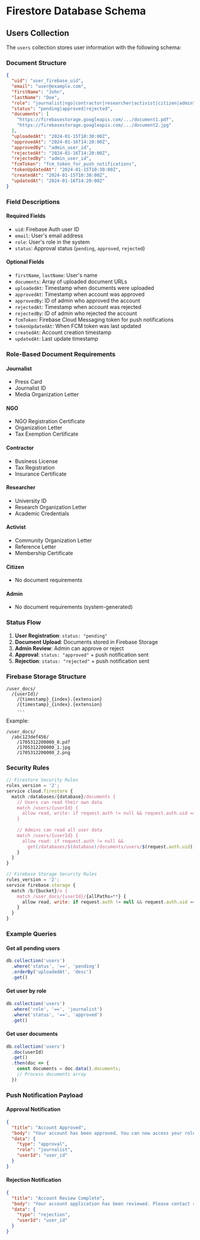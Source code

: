 # Firestore Database Schema

## Users Collection

The `users` collection stores user information with the following schema:

### Document Structure
```json
{
  "uid": "user_firebase_uid",
  "email": "user@example.com",
  "firstName": "John",
  "lastName": "Doe",
  "role": "journalist|ngo|contractor|researcher|activist|citizen|admin",
  "status": "pending|approved|rejected",
  "documents": [
    "https://firebasestorage.googleapis.com/.../document1.pdf",
    "https://firebasestorage.googleapis.com/.../document2.jpg"
  ],
  "uploadedAt": "2024-01-15T10:30:00Z",
  "approvedAt": "2024-01-16T14:20:00Z",
  "approvedBy": "admin_user_id",
  "rejectedAt": "2024-01-16T14:20:00Z",
  "rejectedBy": "admin_user_id",
  "fcmToken": "fcm_token_for_push_notifications",
  "tokenUpdatedAt": "2024-01-15T10:30:00Z",
  "createdAt": "2024-01-15T10:30:00Z",
  "updatedAt": "2024-01-16T14:20:00Z"
}
```

### Field Descriptions

#### Required Fields
- `uid`: Firebase Auth user ID
- `email`: User's email address
- `role`: User's role in the system
- `status`: Approval status (`pending`, `approved`, `rejected`)

#### Optional Fields
- `firstName`, `lastName`: User's name
- `documents`: Array of uploaded document URLs
- `uploadedAt`: Timestamp when documents were uploaded
- `approvedAt`: Timestamp when account was approved
- `approvedBy`: ID of admin who approved the account
- `rejectedAt`: Timestamp when account was rejected
- `rejectedBy`: ID of admin who rejected the account
- `fcmToken`: Firebase Cloud Messaging token for push notifications
- `tokenUpdatedAt`: When FCM token was last updated
- `createdAt`: Account creation timestamp
- `updatedAt`: Last update timestamp

### Role-Based Document Requirements

#### Journalist
- Press Card
- Journalist ID
- Media Organization Letter

#### NGO
- NGO Registration Certificate
- Organization Letter
- Tax Exemption Certificate

#### Contractor
- Business License
- Tax Registration
- Insurance Certificate

#### Researcher
- University ID
- Research Organization Letter
- Academic Credentials

#### Activist
- Community Organization Letter
- Reference Letter
- Membership Certificate

#### Citizen
- No document requirements

#### Admin
- No document requirements (system-generated)

### Status Flow

1. **User Registration**: `status: "pending"`
2. **Document Upload**: Documents stored in Firebase Storage
3. **Admin Review**: Admin can approve or reject
4. **Approval**: `status: "approved"` + push notification sent
5. **Rejection**: `status: "rejected"` + push notification sent

### Firebase Storage Structure

```
/user_docs/
  /{userId}/
    /{timestamp}_{index}.{extension}
    /{timestamp}_{index}.{extension}
    ...
```

Example:
```
/user_docs/
  /abc123def456/
    /1705312200000_0.pdf
    /1705312200000_1.jpg
    /1705312200000_2.png
```

### Security Rules

```javascript
// Firestore Security Rules
rules_version = '2';
service cloud.firestore {
  match /databases/{database}/documents {
    // Users can read their own data
    match /users/{userId} {
      allow read, write: if request.auth != null && request.auth.uid == userId;
    }
    
    // Admins can read all user data
    match /users/{userId} {
      allow read: if request.auth != null && 
        get(/databases/$(database)/documents/users/$(request.auth.uid)).data.role == 'admin';
    }
  }
}
```

```javascript
// Firebase Storage Security Rules
rules_version = '2';
service firebase.storage {
  match /b/{bucket}/o {
    match /user_docs/{userId}/{allPaths=**} {
      allow read, write: if request.auth != null && request.auth.uid == userId;
    }
  }
}
```

### Example Queries

#### Get all pending users
```javascript
db.collection('users')
  .where('status', '==', 'pending')
  .orderBy('uploadedAt', 'desc')
  .get()
```

#### Get user by role
```javascript
db.collection('users')
  .where('role', '==', 'journalist')
  .where('status', '==', 'approved')
  .get()
```

#### Get user documents
```javascript
db.collection('users')
  .doc(userId)
  .get()
  .then(doc => {
    const documents = doc.data().documents;
    // Process documents array
  })
```

### Push Notification Payload

#### Approval Notification
```json
{
  "title": "Account Approved",
  "body": "Your account has been approved. You can now access your role features.",
  "data": {
    "type": "approval",
    "role": "journalist",
    "userId": "user_id"
  }
}
```

#### Rejection Notification
```json
{
  "title": "Account Review Complete",
  "body": "Your account application has been reviewed. Please contact support for more information.",
  "data": {
    "type": "rejection",
    "userId": "user_id"
  }
}
```
